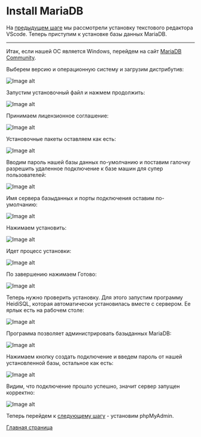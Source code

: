 # Install MariaDB
На [предыдущем шаге](https://github.com/RungeKut/learn_simtechschool/tree/main/%23003_Install_VScode#readme) мы рассмотрели установку текстового редактора VScode. Теперь приступим к установке базы данных MariaDB.
 * * *
Итак, если нашей ОС является Windows, перейдем на сайт [MariaDB Community](https://mariadb.com/downloads/).

Выберем версию и операционную систему и загрузим дистрибутив:

![Image alt](https://github.com/RungeKut/learn_simtechschool/blob/main/%23004_Install_MariaDB/supplementary_files/0.png "general view")​

Запустим установочный файл и нажмем продолжить:

![Image alt](https://github.com/RungeKut/learn_simtechschool/blob/main/%23004_Install_MariaDB/supplementary_files/1.png "general view")​

Принимаем лицензионное соглашение:

![Image alt](https://github.com/RungeKut/learn_simtechschool/blob/main/%23004_Install_MariaDB/supplementary_files/2.png "general view")​

Установочные пакеты оставляем как есть:

![Image alt](https://github.com/RungeKut/learn_simtechschool/blob/main/%23004_Install_MariaDB/supplementary_files/3.png "general view")​

Вводим пароль нашей базы данных по-умолчанию и поставим галочку разрешить удаленное подключение к базе машин для супер пользователей:

![Image alt](https://github.com/RungeKut/learn_simtechschool/blob/main/%23004_Install_MariaDB/supplementary_files/4.png "general view")​

Имя сервера базыданных и порты подключения оставим по-умолчанию:

![Image alt](https://github.com/RungeKut/learn_simtechschool/blob/main/%23004_Install_MariaDB/supplementary_files/5.png "general view")​

Нажимаем установить:

![Image alt](https://github.com/RungeKut/learn_simtechschool/blob/main/%23004_Install_MariaDB/supplementary_files/6.png "general view")​

Идет процесс установки:

![Image alt](https://github.com/RungeKut/learn_simtechschool/blob/main/%23004_Install_MariaDB/supplementary_files/7.png "general view")​

По завершению нажимаем Готово:

![Image alt](https://github.com/RungeKut/learn_simtechschool/blob/main/%23004_Install_MariaDB/supplementary_files/8.png "general view")​

Теперь нужно проверить установку. Для этого запустим программу HeidiSQL, которая автоматически установилась вместе с сервером. Ее ярлык есть на рабочем столе:

![Image alt](https://github.com/RungeKut/learn_simtechschool/blob/main/%23004_Install_MariaDB/supplementary_files/9.png "general view")​

Программа позволяет администрировать базыданных MariaDB:

![Image alt](https://github.com/RungeKut/learn_simtechschool/blob/main/%23004_Install_MariaDB/supplementary_files/10.png "general view")​

Нажимаем кнопку создать подключение и введем пароль от нашей установленной базы, остальное как есть:

![Image alt](https://github.com/RungeKut/learn_simtechschool/blob/main/%23004_Install_MariaDB/supplementary_files/11.png "general view")​

Видим, что подключение прошло успешно, значит сервер запущен корректно:

![Image alt](https://github.com/RungeKut/learn_simtechschool/blob/main/%23004_Install_MariaDB/supplementary_files/12.png "general view")​

Теперь перейдем к [следующему шагу](https://github.com/RungeKut/learn_simtechschool/tree/main/%23005_phpMyAdmin#readme) - установим phpMyAdmin.

[Главная страница](https://github.com/RungeKut/learn_simtechschool#readme)